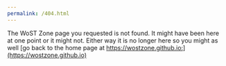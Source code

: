 ```yaml
---
permalink: /404.html
---
```

The WoST Zone page you requested is not found. It might have been here at one point or it might not. Either way it is no longer here so you might as well [go back to the home page at https://wostzone.github.io:](https://wostzone.github.io)

